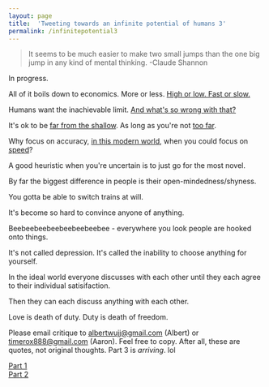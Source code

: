 ```yaml
---
layout: page
title:  'Tweeting towards an infinite potential of humans 3'
permalink: /infinitepotential3
---
```


>It seems to be much easier to make two small jumps than the one big jump in any kind of mental thinking. -Claude Shannon

In progress.

All of it boils down to economics. More or less. [High or low. Fast or slow.](https://www.youtube.com/watch?v=fwlVZh8IlC8)

Humans want the inachievable limit. [And what's so wrong with that?](https://www.youtube.com/watch?v=HLXkqIefXY0#t=0m18s)

It's ok to be [far from the shallow](https://www.youtube.com/watch?v=bo_efYhYU2A). As long as you're not [too far](https://twitter.com/realDonaldTrump?ref_src=twsrc%5Egoogle%7Ctwcamp%5Eserp%7Ctwgr%5Eauthor).

Why focus on accuracy, [in this modern world](https://www.youtube.com/watch?v=bo_efYhYU2At=0m16s), when you could focus on [speed](https://www.youtube.com/watch?v=FvvZaBf9QQI)?

A good heuristic when you're uncertain is to just go for the most novel.

By far the biggest difference in people is their open-mindedness/shyness.

You gotta be able to switch trains at will.

It's become so hard to convince anyone of anything.

Beebeebeebeebeebeebeebee - everywhere you look people are hooked onto things.

It's not called depression. It's called the inability to choose anything for yourself.

In the ideal world everyone discusses with each other until they each agree to their individual satisifaction.

Then they can each discuss anything with each other.

Love is death of duty. Duty is death of freedom.

Please email critique to <albertwujj@gmail.com> (Albert) or <timerox888@gmail.com> (Aaron). Feel free to copy. After all, these are quotes, not original thoughts. Part 3 is *arriving*. lol

[Part 1](http://amathematicalworld.com/infinitepotential)  
[Part 2](http://amathematicalworld.com/infinitepotential2)